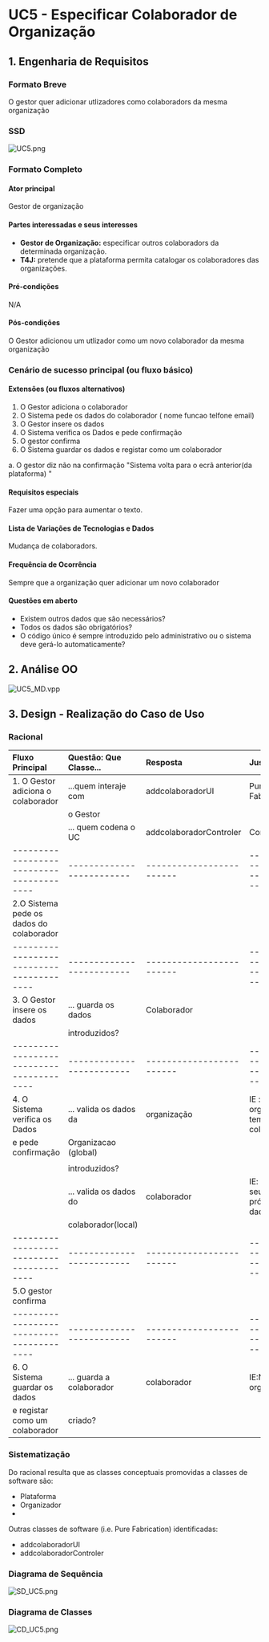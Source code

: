 # UC5 - Especificar Colaborador de Organização

## 1. Engenharia de Requisitos

### Formato Breve

O gestor quer adicionar utlizadores como colaboradors da mesma organização

### SSD
![UC5.png](UC5.png)


### Formato Completo

#### Ator principal

Gestor de organização

#### Partes interessadas e seus interesses
* **Gestor de Organização:** especificar outros colaboradors da determinada organização.
* **T4J:** pretende que a plataforma permita catalogar os colaboradores das organizações.

#### Pré-condições

N/A

#### Pós-condições
O Gestor adicionou um utlizador como um novo colaborador da mesma organização


### Cenário de sucesso principal (ou fluxo básico)

#### Extensões (ou fluxos alternativos)
1. O Gestor adiciona o colaborador
2. O Sistema pede os dados do colaborador ( nome funcao telfone email)
3. O Gestor insere os dados
4. O Sistema verifica os Dados e pede confirmação
5. O gestor confirma
6. O Sistema guardar os dados  e registar como um colaborador

a. O gestor diz não na confirmação
   "Sistema volta para o ecrã anterior(da plataforma) "
#### Requisitos especiais
Fazer uma opção para aumentar o texto.

#### Lista de Variações de Tecnologias e Dados
Mudança de colaboradors.

#### Frequência de Ocorrência
Sempre que a organização quer adicionar um novo colaborador

#### Questões em aberto

* Existem outros dados que são necessários?
* Todos os dados são obrigatórios?  
* O código único é sempre introduzido pelo administrativo ou o sistema deve gerá-lo automaticamente?

## 2. Análise OO

![UC5_MD.vpp](UC5_MD.vpp)

## 3. Design - Realização do Caso de Uso

### Racional

| Fluxo Principal                        | Questão: Que Classe...  | Resposta               | Justificação                      |
|:---------------------------------------|:------------------------|:-----------------------|:----------------------------------|
| 1. O Gestor adiciona o colaborador     |  ...quem interaje com   |  addcolaboradorUI      |  Pure Fabrication                 |
|                                        | o Gestor                |                        |                                   |
|                                        | ... quem codena o UC    | addcolaboradorControler|   Controler                       |
|----------------------------------------|-------------------------|------------------------|-----------------------------------|
|2.O Sistema pede os dados do colaborador|                         |                        |                                   |
|----------------------------------------|-------------------------|------------------------|-----------------------------------|
|3. O Gestor insere os dados             |... guarda os dados      | Colaborador            |                                   |
|                                        | introduzidos?           |                        |                                   |
|----------------------------------------|-------------------------|------------------------|-----------------------------------|
|4. O Sistema verifica os Dados          |... valida os dados da   | organização            |IE : organização tem colaborador   |          
|e pede confirmação                      | Organizacao (global)    |                        |                                   |
|                                        |                         |                        |                                   |
|                                        | introduzidos?           |                        |                                   |
|                                        |... valida os dados do   | colaborador            |IE: possui os seus próprios dados  |
|                                        | colaborador(local)      |                        |                                   |
|----------------------------------------|-------------------------|------------------------|-----------------------------------|
|5.O gestor confirma                     |                         |                        |                                   |
|----------------------------------------|-------------------------|------------------------|-----------------------------------|
|6. O Sistema guardar os dados           |... guarda a colaborador | colaborador            |IE:N oMD a organização             |                                         |                                        |                         |                        | tem colaborador                   |
|  e registar como um colaborador        |criado?                  |                        |                                   |    



### Sistematização ##

 Do racional resulta que as classes conceptuais promovidas a classes de software são:

 * Plataforma
 * Organizador
 *

Outras classes de software (i.e. Pure Fabrication) identificadas:  

 * addcolaboradorUI  
 * addcolaboradorControler


###	Diagrama de Sequência

![SD_UC5.png](SD_UC5.png)


###	Diagrama de Classes

  ![CD_UC5.png](CD_UC5.png)
